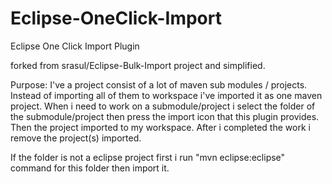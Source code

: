 # Eclipse-OneClick-Import
Eclipse One Click Import Plugin

forked from srasul/Eclipse-Bulk-Import project and simplified.

Purpose:
I've a project consist of a lot of maven sub modules / projects. 
Instead of importing all of them to workspace i've imported it as one maven project.
When i need to work on a submodule/project i select the folder of the submodule/project then press the import icon that this plugin provides.
Then the project imported to my workspace. After i completed the work i remove the project(s) imported.

If the folder is not a eclipse project first i run "mvn eclipse:eclipse" command for this folder then import it.
